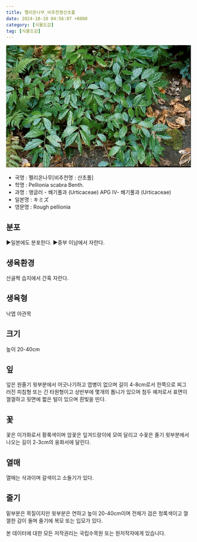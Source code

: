 ```yaml
---
title: 펠리온나무_비추천명산초풀
date: 2024-10-10 04:56:07 +0800
category: [식물도감]
tag: [식물도감]
---
```




![펠리온나무[비추천명 : 산초풀]](/assets/img/fileUpload/plants/basic/Urticaceae/Pellionia/15430/15430_1_th2.jpg)
- 국명 : 펠리온나무[비추천명 : 산초풀]
- 학명 : Pellionia scabra Benth.
- 과명 : 앵글러 - 쐐기풀과 (Urticaceae) APG Ⅳ- 쐐기풀과 (Urticaceae)
- 일본명 : キミズ
- 영문명 : Rough pellionia


## 분포
▶일본에도 분포한다.
▶중부 이남에서 자란다.
## 생육환경
산골짝 습지에서 간혹 자란다.
## 생육형
낙엽 아관목
## 크기
높이 20-40cm
## 잎
잎은 원줄기 윗부분에서 어긋나기하고 엽병이 없으며 길이 4-8cm로서 한쪽으로 찌그러진 피침형 또는 긴 타원형이고 상반부에 몇개의 톱니가 있으며 첨두 예저로서 표면이 껄껄하고 뒷면에 짧은 털이 있으며 흰빛을 띤다.
## 꽃
꽃은 이가화로서 황록색이며 암꽃은 잎겨드랑이에 모여 달리고 수꽃은 줄기 윗부분에서 나오는 길이 2-3cm의 웅화서에 달린다.
## 열매
열매는 삭과이며 갈색이고 소돌기가 있다.
## 줄기
밑부분은 목질이지만 윗부분은 연하고 높이 20-40cm이며 전체가 검은 청록색이고 껄껄한 감이 돌며 줄기에 복모 또는 입모가 있다.






본 데이터에 대한 모든 저작권리는 국립수목원 또는 원저작자에게 있습니다.
